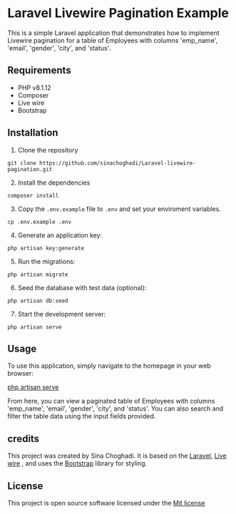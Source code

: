 # Laravel Livewire Pagination Example

This is a simple Laravel application that demonstrates how to implement Livewire pagination for a table of Employees with columns 'emp_name', 'email', 'gender', 'city', and 'status'.

## Requirements
+ PHP v8.1.12
+ Composer
+ Live wire
+ Bootstrap

## Installation
1. Clone the repository

```
git clone https://github.com/sinachoghadi/Laravel-livewire-pagination.git
```

2. Install the dependencies

```
composer install

```

3. Copy the `.env.example` file to `.env` and set your enviroment variables.
   
```
cp .env.example .env
```

4. Generate an application key:

```
php artisan key:generate
```

5. Run the migrations:
   
```
php artisan migrate
```

6. Seed the database with test data (optional):

```
php artisan db:seed
```
7. Start the development server:

```
php artisan serve
```

## Usage
To use this application, simply navigate to the homepage in your web browser:

[php artisan serve](http://localhost:8000)

From here, you can view a paginated table of Employees with columns 'emp_name', 'email', 'gender', 'city', and 'status'. You can also search and filter the table data using the input fields provided.

## credits
This project was created by Sina Choghadi. It is based on the [Laravel](https://laravel.com/), [Live wire](https://laravel-livewire.com/) , and uses the [Bootstrap](https://getbootstrap.com/) library for styling.

## License
This project is open source software licensed under the [Mit license](https://opensource.org/license/mit/)
